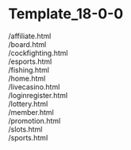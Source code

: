 # Template_18-0-0<br>
/affiliate.html <br>
/board.html <br>
/cockfighting.html <br>
/esports.html <br>
/fishing.html <br>
/home.html <br>
/livecasino.html <br>
/loginregister.html <br>
/lottery.html <br>
/member.html<br>
/promotion.html <br>
/slots.html <br>
/sports.html <br>
